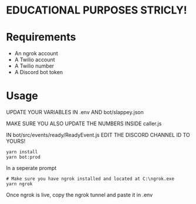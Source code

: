 # EDUCATIONAL PURPOSES STRICLY!

# Requirements

- An ngrok account
- A Twilio account
- A Twilio number 
- A Discord bot token


# Usage

UPDATE YOUR VARIABLES IN .env AND bot/slappey.json

MAKE SURE YOU ALSO UPDATE THE NUMBERS INSIDE caller.js

IN bot/src/events/ready/ReadyEvent.js EDIT THE DISCORD CHANNEL ID TO YOURS!

```
yarn install
yarn bot:prod
```
In a seperate prompt
```
# Make sure you have ngrok installed and located at C:\ngrok.exe
yarn ngrok
```
Once ngrok is live, copy the ngrok tunnel and paste it in .env
